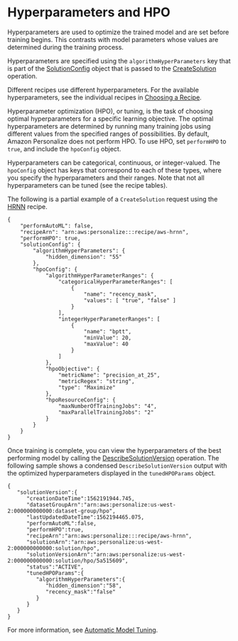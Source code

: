 # Hyperparameters and HPO<a name="customizing-solution-config-hpo"></a>

Hyperparameters are used to optimize the trained model and are set before training begins\. This contrasts with model parameters whose values are determined during the training process\.

Hyperparameters are specified using the `algorithmHyperParameters` key that is part of the [SolutionConfig](API_SolutionConfig.md) object that is passed to the [CreateSolution](API_CreateSolution.md) operation\.

Different recipes use different hyperparameters\. For the available hyperparameters, see the individual recipes in [Choosing a Recipe](working-with-predefined-recipes.md)\.

Hyperparameter optimization \(HPO\), or tuning, is the task of choosing optimal hyperparameters for a specific learning objective\. The optimal hyperparameters are determined by running many training jobs using different values from the specified ranges of possibilities\. By default, Amazon Personalize does not perform HPO\. To use HPO, set `performHPO` to `true`, and include the `hpoConfig` object\.

Hyperparameters can be categorical, continuous, or integer\-valued\. The `hpoConfig` object has keys that correspond to each of these types, where you specify the hyperparameters and their ranges\. Note that not all hyperparameters can be tuned \(see the recipe tables\)\.

The following is a partial example of a `CreateSolution` request using the [HRNN](native-recipe-hrnn.md) recipe\.

```
{
    "performAutoML": false,
    "recipeArn": "arn:aws:personalize:::recipe/aws-hrnn",
    "performHPO": true,
    "solutionConfig": {
        "algorithmHyperParameters": {
            "hidden_dimension": "55"
        },
        "hpoConfig": {
            "algorithmHyperParameterRanges": {
                "categoricalHyperParameterRanges": [
                    {
                        "name": "recency_mask",
                        "values": [ "true", "false" ]
                    }
                ],
                "integerHyperParameterRanges": [
                    {
                        "name": "bptt",
                        "minValue": 20,
                        "maxValue": 40
                    }
                ]
            },
            "hpoObjective": {
                "metricName": "precision_at_25",
                "metricRegex": "string",
                "type": "Maximize"
            },
            "hpoResourceConfig": {
                "maxNumberOfTrainingJobs": "4",
                "maxParallelTrainingJobs": "2"
            }
        }
    }
}
```

Once training is complete, you can view the hyperparameters of the best performing model by calling the [DescribeSolutionVersion](API_DescribeSolutionVersion.md) operation\. The following sample shows a condensed `DescribeSolutionVersion` output with the optimized hyperparameters displayed in the `tunedHPOParams` object\.

```
{
   "solutionVersion":{
      "creationDateTime":1562191944.745,
      "datasetGroupArn":"arn:aws:personalize:us-west-2:000000000000:dataset-group/hpo",
      "lastUpdatedDateTime":1562194465.075,
      "performAutoML":false,
      "performHPO":true,
      "recipeArn":"arn:aws:personalize:::recipe/aws-hrnn",
      "solutionArn":"arn:aws:personalize:us-west-2:000000000000:solution/hpo",
      "solutionVersionArn":"arn:aws:personalize:us-west-2:000000000000:solution/hpo/5a515609",
      "status":"ACTIVE",
      "tunedHPOParams":{
         "algorithmHyperParameters":{
            "hidden_dimension":"58",
            "recency_mask":"false"
         }
      }
   }
}
```

For more information, see [Automatic Model Tuning](https://docs.aws.amazon.com/sagemaker/latest/dg/automatic-model-tuning.html)\.